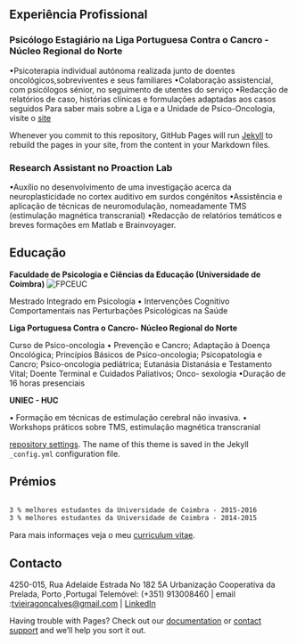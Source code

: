 ## Experiência Profissional

### Psicólogo Estagiário na Liga Portuguesa Contra o Cancro - Núcleo Regional do Norte
•Psicoterapia individual autónoma realizada junto de doentes oncológicos,sobreviventes e seus familiares
•Colaboração assistencial, com psicólogos sénior, no seguimento de utentes do serviço
•Redacção de relatórios de caso, histórias clínicas e formulações adaptadas aos casos seguidos 
Para saber mais sobre a Liga e a Unidade de Psico-Oncologia, visite o [site](https://www.ligacontracancro.pt/) 

Whenever you commit to this repository, GitHub Pages will run [Jekyll](https://jekyllrb.com/) to rebuild the pages in your site, from the content in your Markdown files.

### Research Assistant no Proaction Lab
•Auxílio no desenvolvimento de uma investigação acerca da neuroplasticidade no cortex auditivo em surdos congénitos
•Assistência e aplicação de técnicas de neuromodulação, nomeadamente TMS (estimulação magnética transcranial)
•Redacção de relatórios temáticos e breves formações em Matlab e Brainvoyager.




## Educação
**Faculdade de Psicologia e Ciências da Educação (Universidade de Coimbra)**
![FPCEUC](https://www.uc.pt/identidadevisual/jpgcmyk/FPCEUC.jpg "FPCEUC")

Mestrado Integrado em Psicologia 
• Intervenções Cognitivo Comportamentais nas Perturbações Psicológicas na Saúde

**Liga Portuguesa Contra o Cancro- Núcleo Regional do Norte**

Curso de Psico-oncologia 
• Prevenção e Cancro; Adaptação à Doença Oncológica; Princípios Básicos de Psico-oncologia; Psicopatologia e Cancro; Psico-oncologia pediátrica; Eutanásia Distanásia e Testamento Vital; Doente Terminal e Cuidados Paliativos; Onco- sexologia
•Duração de 16 horas presenciais 

**UNIEC - HUC**

• Formação em técnicas de estimulação cerebral não invasiva.
• Workshops práticos sobre TMS, estimulação magnética transcranial

[repository settings](https://github.com/tvieiragoncalves/teste/settings). The name of this theme is saved in the Jekyll `_config.yml` configuration file.

## Prémios
```markdown

3 % melhores estudantes da Universidade de Coimbra - 2015-2016
3 % melhores estudantes da Universidade de Coimbra - 2014-2015


```

Para mais informaçes veja o meu [curriculum vitae](https://github.com/tvieiragoncalves/cvr/raw/gh-pages/resume_cv_tiago.pdf).



## Contacto

4250-015, Rua Adelaide Estrada No 182 5A Urbanização Cooperativa da Prelada, Porto ,Portugal
Telemóvel: (+351) 913008460 | email :[tvieiragoncalves@gmail.com](mailto:tvieiragoncalves@gmail.com) | [LinkedIn](https://pt.linkedin.com/in/tvieiragoncalves)

Having trouble with Pages? Check out our [documentation](https://help.github.com/categories/github-pages-basics/) or [contact support](https://github.com/contact) and we’ll help you sort it out.
